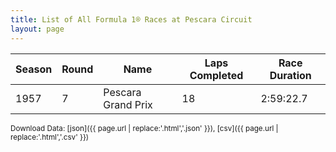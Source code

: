 ```yaml
---
title: List of All Formula 1® Races at Pescara Circuit
layout: page
---
```


| Season | Round | Name | Laps Completed | Race Duration |
|--|--|--|--|--|
| 1957 | 7 | Pescara Grand Prix | 18 | 2:59:22.7 |

<small>Download Data: [json]({{ page.url | replace:'.html','.json' }}), [csv]({{ page.url | replace:'.html','.csv' }})</small>
